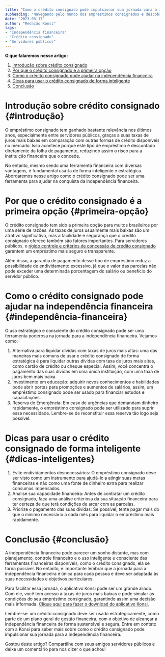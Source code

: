 ```yaml
---
title: "Como o crédito consignado pode impulsionar sua jornada para a independência financeira"
subheading: "Navegando pelo mundo dos empréstimos consignados e descobrindo como ele pode ser usado como uma ferramenta eficaz na conquista da independência financeira."
date: "2023-08-17"
author: "Redação Konsi"
tags: 
- "Independência financeira"
- "Crédito consignado"
- "Servidores públicos"
---
```

**O que falaremos nesse artigo:**

1. [Introdução sobre crédito consignado](#introdução)
2. [Por que o crédito consignado é a primeira opção](#primeira-opção)
3. [Como o crédito consignado pode ajudar na independência financeira](#independência-financeira)
4. [Dicas para usar o crédito consignado de forma inteligente](#dicas-inteligentes)
5. [Conclusão](#conclusão)

# Introdução sobre crédito consignado {#introdução}

O empréstimo consignado tem ganhado bastante relevância nos últimos anos, especialmente entre servidores públicos, graças a suas taxas de juros mais baixas em comparação com outras formas de crédito disponíveis no mercado. Isso acontece porque este tipo de empréstimo é descontado diretamente da folha de pagamento, reduzindo assim o risco para a instituição financeira que o concede.

No entanto, mesmo sendo uma ferramenta financeira com diversas vantagens, é fundamental usá-la de forma inteligente e estratégica. Abordaremos nesse artigo como o crédito consignado pode ser uma ferramenta para ajudar na conquista da independência financeira.

# Por que o crédito consignado é a primeira opção {#primeira-opção}

O crédito consignado tem sido a primeira opção para muitos brasileiros por uma série de razões. As taxas de juros usualmente mais baixas são um atrativo significativo, mas a facilidade e segurança que o crédito consignado oferece também são fatores importantes. Para servidores públicos, o [rígido controle e critérios de concessão de crédito consignado](https://konsi.com.br/postagem/por-que-o-crdito-consignado-a-melhor-escolha-para-servidores-pblicos) garantem um empréstimo mais seguro e transparente.

Além disso, a garantia de pagamento desse tipo de empréstimo reduz a possibilidade de endividamento excessivo, já que o valor das parcelas não pode exceder uma determinada porcentagem do salário ou benefício do servidor público.

# Como o crédito consignado pode ajudar na independência financeira {#independência-financeira}

O uso estratégico e consciente do crédito consignado pode ser uma ferramenta poderosa na jornada para a independência financeira. Vejamos como:

1. Alternativa para liquidar dívidas com taxas de juros mais altas: uma das maneiras mais comuns de usar o crédito consignado de forma estratégica é para liquidar outras dívidas com taxa de juros mais altas, como cartão de crédito ou cheque especial. Assim, você concentra o pagamento das suas dívidas em uma única instituição, com uma taxa de juros bem mais baixa.
2. Investimento em educação: adquirir novos conhecimentos e habilidades pode abrir portas para promoções e aumentos de salários, assim, um empréstimo consignado pode ser usado para financiar estudos e capacitações.
3. Reserva de Emergência: Em caso de urgências que demandam dinheiro rapidamente, o empréstimo consignado pode ser utilizado para suprir essa necessidade. Lembre-se de reconstituir essa reserva tão logo seja possível.

# Dicas para usar o crédito consignado de forma inteligente {#dicas-inteligentes}

1. Evite endividamentos desnecessários: O empréstimo consignado deve ser visto como um instrumento para ajudá-lo a atingir suas metas financeiras e não como uma fonte de dinheiro extra para realizar consumos impensados.
2. Analise sua capacidade financeira: Antes de contratar um crédito consignado, faça uma análise criteriosa da sua situação financeira para ter certeza de que terá condições de arcar com as parcelas.
3. Priorize o pagamento das suas dívidas: Se possível, tente pagar mais do que o mínimo necessário a cada mês para liquidar o empréstimo mais rapidamente.

# Conclusão {#conclusão}

A independência financeira pode parecer um sonho distante, mas com planejamento, controle financeiro e o uso inteligente e consciente das ferramentas financeiras disponíveis, como o crédito consignado, ela se torna possível. No entanto, é importante lembrar que a jornada para a independência financeira é única para cada pessoa e deve ser adaptada às suas necessidades e objetivos particulares.

Para facilitar essa jornada, o aplicativo Konsi pode ser um grande aliado. Com ele, você tem acesso a taxas de juros mais baixas e pode simular as condições do seu empréstimo consignado, garantindo assim uma decisão mais informada. [Clique aqui para fazer o download do aplicativo Konsi.](https://konsi.com.br/app-download)

Lembre-se: um crédito consignado deve ser usado estrategicamente, como parte de um plano geral de gestão financeira, com o objetivo de alcançar a independência financeira de forma sustentável e segura. Entre em contato com a Konsi para saber mais sobre como o crédito consignado pode impulsionar sua jornada para a independência financeira.

Gostou deste artigo? Compartilhe com seus amigos servidores públicos e deixe um comentário para nos dizer o que achou!